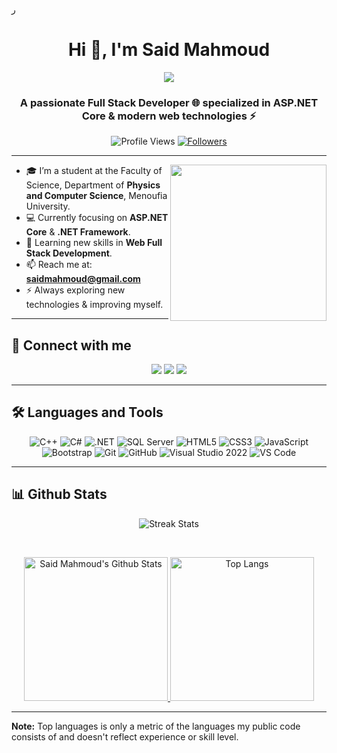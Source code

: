 ر<h1 align="center">Hi 👋, I'm Said Mahmoud</h1>

<!-- Typing SVG -->
<p align="center">
  <a href="https://github.com/DenverCoder1/readme-typing-svg">
    <img src="https://readme-typing-svg.herokuapp.com/?lines=Full-Stack%20Web%20Developer;Always%20learning%20new%20things.&font=Fira%20Code&center=true&width=500&height=50&color=0E75B6&vCenter=true&size=28&pause=1000">
  </a>
</p>

<h3 align="center">A passionate Full Stack Developer 🌐 specialized in ASP.NET Core & modern web technologies ⚡</h3>

<p align="center"> 
    <img src="https://komarev.com/ghpvc/?username=saidmahmoud&label=Profile%20views&color=0e75b6&style=flat" alt="Profile Views" />
    <a href="https://github.com/saidmahmoud?tab=followers" target="_blank" rel="noopener noreferrer">
        <img src="https://img.shields.io/github/followers/saidmahmoud?label=Followers" alt="Followers" />
    </a>
</p>

---

<img align="right" src="https://user-images.githubusercontent.com/63050133/156676671-d5b2e362-97d4-4404-9447-dd71ddfea82f.gif" width=250px/>

- 🎓 I’m a student at the Faculty of Science, Department of **Physics and Computer Science**, Menoufia University.  
- 💻 Currently focusing on **ASP.NET Core** & **.NET Framework**.  
- 🌱 Learning new skills in **Web Full Stack Development**.  
- 📫 Reach me at: **saidmahmoud@gmail.com**  
- ⚡ Always exploring new technologies & improving myself.  

---

## 📩 Connect with me
<p align="center">
    <a href="mailto:saidmahmoud@gmail.com" title="Gmail"><img src="https://img.shields.io/badge/gmail-%23F05033.svg?style=for-the-badge&logo=gmail&logoColor=white"/></a>  
    <a href="https://www.facebook.com/" title="Facebook"><img src="https://img.shields.io/badge/Facebook-%231877F2.svg?style=for-the-badge&logo=Facebook&logoColor=white"/></a>
    <a href="https://linkedin.com/in/" title="LinkedIn" target="_blank">
        <img src="https://img.shields.io/badge/linkedin-%230077B5.svg?style=for-the-badge&logo=linkedin&logoColor=white"/>
    </a>
</p>

---

## 🛠 Languages and Tools
<p align="center">
<img src="https://img.shields.io/badge/C++-%2300599C.svg?style=for-the-badge&logo=c%2B%2B&logoColor=white" alt="C++"/>
<img src="https://img.shields.io/badge/C%23-%23239120.svg?style=for-the-badge&logo=c-sharp&logoColor=white" alt="C#"/>
<img src="https://img.shields.io/badge/.NET-%23512BD4.svg?style=for-the-badge&logo=dotnet&logoColor=white" alt=".NET"/>
<img src="https://img.shields.io/badge/SQL%20Server-%23CC2927.svg?style=for-the-badge&logo=microsoft-sql-server&logoColor=white" alt="SQL Server"/>
<img src="https://img.shields.io/badge/html5-%23E34F26.svg?style=for-the-badge&logo=html5&logoColor=white" alt="HTML5"/>
<img src="https://img.shields.io/badge/css3-%23157122B6.svg?style=for-the-badge&logo=css3&logoColor=white" alt="CSS3"/>
<img src="https://img.shields.io/badge/JavaScript-%23F7DF1E.svg?style=for-the-badge&logo=javascript&logoColor=black" alt="JavaScript"/>
<img src="https://img.shields.io/badge/Bootstrap-%23563D7C.svg?style=for-the-badge&logo=bootstrap&logoColor=white" alt="Bootstrap"/>
<img src="https://img.shields.io/badge/git-%23F05033.svg?style=for-the-badge&logo=git&logoColor=white" alt="Git"/>
<img src="https://img.shields.io/badge/GitHub-181717?style=for-the-badge&logo=github&logoColor=white" alt="GitHub"/>
<img src="https://img.shields.io/badge/Visual%20Studio%202022-5C2D91.svg?style=for-the-badge&logo=visual-studio&logoColor=white" alt="Visual Studio 2022"/>
<img src="https://img.shields.io/badge/Visual%20Studio%20Code-0078d7.svg?style=for-the-badge&logo=visual-studio-code&logoColor=white" alt="VS Code"/>
</p>

---

## 📊 Github Stats
<p align="center">
  <img src="https://github-readme-streak-stats.herokuapp.com/?user=saidmahmoud&theme=tokyonight_duo" alt="Streak Stats"/>
</p>
<br/>
<p align="center">
  <a href="https://github.com/anuraghazra/github-readme-stats">
    <img alt="Said Mahmoud's Github Stats" src="https://github-readme-stats.vercel.app/api?username=saidmahmoud&show_icons=true&count_private=true&locale=en&theme=tokyonight&layout=compact" height="230px"/>
  </a>
  <img src="https://github-readme-stats.vercel.app/api/top-langs?username=saidmahmoud&langs_count=10&show_icons=true&locale=en&theme=tokyonight" alt="Top Langs" height="230px"/>
</p>

---

<b>Note:</b> Top languages is only a metric of the languages my public code consists of and doesn't reflect experience or skill level.
